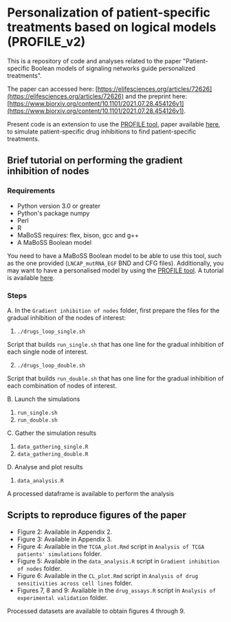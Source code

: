 # Personalization of patient-specific treatments based on logical models (PROFILE_v2)

This is a repository of code and analyses related to the paper "Patient-specific Boolean models of signaling networks guide personalized treatments". 

The paper can accessed here: [https://elifesciences.org/articles/72626](https://elifesciences.org/articles/72626) and the preprint here: [https://www.biorxiv.org/content/10.1101/2021.07.28.454126v1](https://www.biorxiv.org/content/10.1101/2021.07.28.454126v1).

Present code is an extension to use the [PROFILE tool](https://github.com/sysbio-curie/PROFILE), paper available [here](https://www.frontiersin.org/articles/10.3389/fphys.2018.01965), to simulate patient-specific drug inhibitions to find patient-specific treatments.

## Brief tutorial on performing the gradient inhibition of nodes
### Requirements
- Python version 3.0 or greater
- Python's package numpy
- Perl
- R
- MaBoSS requires: flex, bison, gcc and g++
- A MaBoSS Boolean model

You need to have a MaBoSS Boolean model to be able to use this tool, such as the one provided (`LNCAP_mutRNA_EGF` BND and CFG files). Additionally, you may want to have a personalised model by using the [PROFILE tool](https://github.com/sysbio-curie/PROFILE). A tutorial is available [here](https://github.com/sysbio-curie/PROFILE/blob/master/Tutorial_PROFILE.pdf).

### Steps
A. In the `Gradient inhibition of nodes` folder, first prepare the files for the gradual inhibition of the nodes of interest:

1. `./drugs_loop_single.sh`

Script that builds `run_single.sh` that has one line for the gradual inhibition of each single node of interest.

2. `./drugs_loop_double.sh`

Script that builds `run_double.sh` that has one line for the  gradual inhibition of each combination of nodes of interest.

B. Launch the simulations
1. `run_single.sh`
2. `run_double.sh`

C. Gather the simulation results
1. `data_gathering_single.R`
2. `data_gathering_double.R`

D. Analyse and plot results
1. `data_analysis.R`

A processed dataframe is available to perform the analysis

## Scripts to reproduce figures of the paper
- Figure 2: Available in Appendix 2.
- Figure 3: Available in Appendix 3.
- Figure 4: Available in the `TCGA_plot.Rmd` script in `Analysis of TCGA patients' simulations` folder.
- Figure 5: Available in the `data_analysis.R` script in `Gradient inhibition of nodes` folder.
- Figure 6: Available in the `CL_plot.Rmd` script in `Analysis of drug sensitivities across cell lines` folder.
- Figures 7, 8 and 9: Available in the `drug_assays.R` script in `Analysis of experimental validation` folder.

Processed datasets are available to obtain figures 4 through 9.
